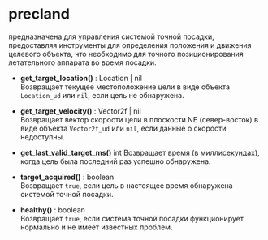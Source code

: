 # precland
предназначена для управления системой точной посадки, предоставляя инструменты для определения положения и движения целевого объекта, что необходимо для точного позиционирования летательного аппарата во время посадки.

- **get_target_location()** : Location | nil  
Возвращает текущее местоположение цели в виде объекта `Location_ud` или `nil`, если цель не обнаружена.


- **get_target_velocity()** : Vector2f | nil  
Возвращает вектор скорости цели в плоскости NE (север-восток) в виде объекта `Vector2f_ud` или `nil`, если данные о скорости недоступны.


- **get_last_valid_target_ms()** int 
Возвращает время (в миллисекундах), когда цель была последний раз успешно обнаружена.


- **target_acquired()** : boolean  
Возвращает `true`, если цель в настоящее время обнаружена системой точной посадки.


- **healthy()** : boolean  
Возвращает `true`, если система точной посадки функционирует нормально и не имеет известных проблем. 
